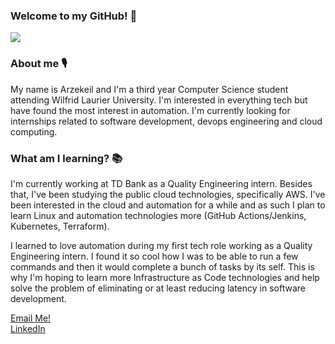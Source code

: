 <!-- introductions -->
### Welcome to my GitHub! 👋
![](https://komarev.com/ghpvc/?username=arzekeil&color=11999E&style=for-the-badge&label=Total+Visitors)

<!-- about me -->
### About me 🎙
My name is Arzekeil and I'm a third year Computer Science student attending Wilfrid Laurier University. I'm interested in everything tech but have found the most   interest in automation. I'm currently looking for internships related to software development, devops engineering and cloud computing.

### What am I learning? 📚
I'm currently working at TD Bank as a Quality Engineering intern. Besides that, I've been studying the public cloud technologies, specifically AWS. I've been interested in the cloud and automation for a while and as such I plan to learn Linux and automation technologies more (GitHub Actions/Jenkins, Kubernetes, Terraform).  
  
I learned to love automation during my first tech role working as a Quality Engineering intern. I found it so cool how I was to be able to run a few commands and then it would complete a bunch of tasks by its self. This is why I'm hoping to learn more Infrastructure as Code technologies and help solve the problem of eliminating or at least reducing latency in software development.  
  
[Email Me!](https://mail.google.com/mail/u/0/?fs=1&tf=cm&to=arzekeil.abel@gmail.com)  
[LinkedIn](https://www.linkedin.com/in/arzekeil/)  
